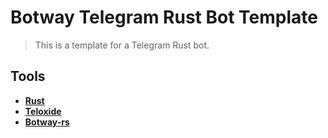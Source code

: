# Botway Telegram Rust Bot Template

> This is a template for a Telegram Rust bot.

## Tools

- [**Rust**](https://www.rust-lang.org)
- [**Teloxide**](https://github.com/teloxide/teloxide)
- [**Botway-rs**](https://crates.io/crates/botway-rs)
